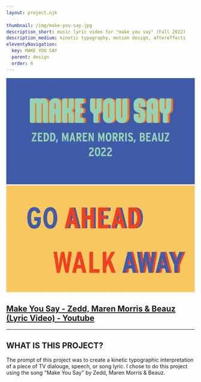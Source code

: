```yaml
---
layout: project.njk

thumbnail: /img/make-you-say.jpg
description_short: music lyric video for "make you say" (Fall 2022)
description_medium: kinetic typography, motion design, aftereffects
eleventyNavigation:
  key: MAKE YOU SAY
  parent: design
  order: 6
---
```


![Make You Say](/img/make-you-say.jpg)
![Make You Say GIF](/img/make-you-say-gif.gif)

## [Make You Say - Zedd, Maren Morris & Beauz (Lyric Video) - Youtube ](https://youtu.be/gK76mFfIjTI)

---

## WHAT IS THIS PROJECT?
The prompt of this project was to create a kinetic typographic interpretation of a piece of TV dialouge, speech, or song lyric. I chose to do this project using the song "Make You Say" by Zedd, Maren Morris & Beauz. 